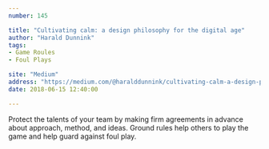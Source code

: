 ```yaml
---
number: 145

title: "Cultivating calm: a design philosophy for the digital age"
author: "Harald Dunnink"
tags:
- Game Roules
- Foul Plays

site: "Medium"
address: "https://medium.com/@haralddunnink/cultivating-calm-a-design-philosophy-for-the-digital-age-94f3a93912e"
date: 2018-06-15 12:40:00

---
```


Protect the talents of your team by making firm agreements in advance about approach, method, and ideas. Ground rules help others to play the game and help guard against foul play.
